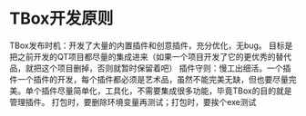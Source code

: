 # TBox开发原则

TBox发布时机：开发了大量的内置插件和创意插件，充分优化，无bug。
目标是把之前开发的QT项目都尽量的集成进来（如果一个项目开发了它的更优秀的替代品，就把这个项目删掉，否则就暂时保留着吧）
插件守则：慢工出细活。一个插件一个插件的开发，每个插件都必须是艺术品，虽然不能完美无缺，但也要尽量完美。单个插件尽量简单化，工具化，不需要集成很多功能，毕竟TBox的目的就是管理插件。
打包时，要删除环境变量再测试；打包时，要挨个exe测试